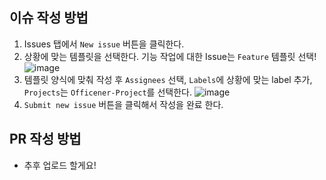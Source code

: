 ## 이슈 작성 방법

 1. Issues 탭에서 `New issue` 버튼을 클릭한다.
 2. 상황에 맞는 템플릿을 선택한다. 기능 작업에 대한 Issue는 `Feature` 템플릿 선택!
  ![image](https://github.com/FC-Chilli-Bubble/front-officener/assets/108085046/6d688786-da3e-4522-bb2e-f52fd89cabfb)
 3. 템플릿 양식에 맞춰 작성 후 `Assignees` 선택, `Labels`에 상황에 맞는 label 추가, `Projects`는 `Officener-Project`를 선택한다.
    ![image](https://github.com/FC-Chilli-Bubble/front-officener/assets/108085046/3c872579-ce67-4d80-af86-336315c5cd7c)
 4. `Submit new issue` 버튼을 클릭해서 작성을 완료 한다.

## PR 작성 방법

- 추후 업로드 할게요!
